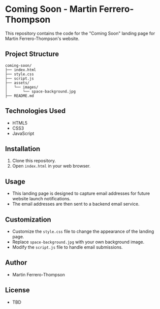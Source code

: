 # Coming Soon - Martin Ferrero-Thompson

This repository contains the code for the "Coming Soon" landing page for Martin Ferrero-Thompson's website.

## Project Structure

```
coming-soon/
├── index.html
├── style.css
├── script.js
├── assets/
│   └── images/
│       └── space-background.jpg
├── README.md
```

## Technologies Used

* HTML5
* CSS3
* JavaScript

## Installation

1.  Clone this repository.
2.  Open `index.html` in your web browser.

## Usage

* This landing page is designed to capture email addresses for future website launch notifications.
* The email addresses are then sent to a backend email service.

## Customization

* Customize the `style.css` file to change the appearance of the landing page.
* Replace `space-background.jpg` with your own background image.
* Modify the `script.js` file to handle email submissions.

## Author

* Martin Ferrero-Thompson

## License

* TBD